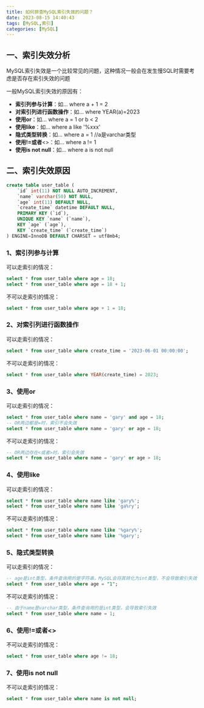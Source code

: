 ```yaml
---
title: 如何排查MySQL索引失效的问题？
date: 2023-08-15 14:40:43
tags: [MySQL,索引]
categories: [MySQL]
---
```


## 一、索引失效分析
MySQL索引失效是一个比较常见的问题，这种情况一般会在发生慢SQL时需要考虑是否存在索引失效的问题

一般MySQL索引失效的原因有：
* **索引列参与计算**：如... where a + 1 = 2
* **对索引列进行函数操作**：如... where YEAR(a)=2023
* **使用or**：如... where a = 1 or b < 2
* **使用like**：如... where a like '%xxx'
* **隐式类型转换**：如... where a = 1 //a是varchar类型
* **使用!=或者**<>：如... where a != 1
* **使用is not null**：如... where a is not null

## 二、索引失效原因
```sql
create table user_table (
    `id` int(11) NOT NULL AUTO_INCREMENT,
    `name` varchar(50) NOT NULL,
    `age` int(11) DEFAULT NULL,
    `create_time` datetime DEFAULT NULL,
    PRIMARY KEY (`id`),
    UNIQUE KEY `name` (`name`),
    KEY `age` (`age`),
    KEY `create_time` (`create_time`)
) ENGINE=InnoDB DEFAULT CHARSET = utf8mb4;
```

### 1、索引列参与计算
可以走索引的情况：
```sql
select * from user_table where age = 18;
select * from user_table where age = 18 + 1;
```
不可以走索引的情况：
```sql
select * from user_table where age + 1 = 18;
```

### 2、对索引列进行函数操作
可以走索引的情况：
```sql
select * from user_table where create_time = '2023-06-01 00:00:00';
```
不可以走索引的情况：
```sql
select * from user_table where YEAR(create_time) = 2023;
```

### 3、使用or
可以走索引的情况：
```sql
select * from user_table where name = 'gary' and age = 18;
-- OR两边都是=时，索引不会失效
select * from user_table where name = 'gary' or age = 18;
```
不可以走索引的情况：
```sql
-- OR两边存在<或者>时，索引会失效
select * from user_table where name = 'gary' or age > 18;
```

### 4、使用like
可以走索引的情况：
```sql
select * from user_table where name like 'gary%';
select * from user_table where name like 'ga%ry';
```
不可以走索引的情况：
```sql
select * from user_table where name like '%gary%';
select * from user_table where name like '%gary';
```

### 5、隐式类型转换
可以走索引的情况：
```sql
-- age是int类型，条件查询用的是字符串，MySQL会将其转化为int类型，不会导致索引失效
select * from user_table where age = "1";
```
不可以走索引的情况：
```sql
-- 由于name是varchar类型，条件查询用的是int类型，会导致索引失效
select * from user_table where name = 1;
```

### 6、使用!=或者<>
不可以走索引的情况：
```sql
select * from user_table where age != 18;
```

### 7、使用is not null
不可以走索引的情况：
```sql
select * from user_table where name is not null;
```

### 